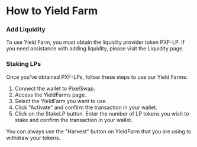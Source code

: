 # How to Yield Farm

### Add Liquidity

To use Yield Farm, you must obtain the liquidity provider token PXF-LP. If you need assistance with adding liquidity, please visit the Liquidity page.

### Staking LPs

Once you’ve obtained PXF-LPs, follow these steps to use our Yield Farms:

1. Connect the wallet to PixelSwap.
2. Access the YieldFarms page.
3. Select the YieldFarm you want to use.
4. Click "Activate" and confirm the transaction in your wallet.
5. Click on the StakeLP button. Enter the number of LP tokens you wish to stake and confirm the transaction in your wallet.

You can always use the "Harvest" button on YieldFarm that you are using to withdraw your tokens.
